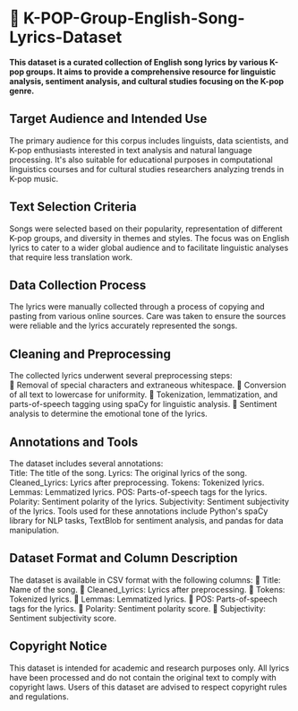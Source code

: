 # 🎵 K-POP-Group-English-Song-Lyrics-Dataset

**This dataset is a curated collection of English song lyrics by various K-pop groups. It aims to provide a comprehensive resource for linguistic analysis, sentiment analysis, and cultural studies focusing on the K-pop genre.**

## Target Audience and Intended Use
The primary audience for this corpus includes linguists, data scientists, and K-pop enthusiasts interested in text analysis and natural language processing. It's also suitable for educational purposes in computational linguistics courses and for cultural studies researchers analyzing trends in K-pop music.

## Text Selection Criteria
Songs were selected based on their popularity, representation of different K-pop groups, and diversity in themes and styles. The focus was on English lyrics to cater to a wider global audience and to facilitate linguistic analyses that require less translation work.

## Data Collection Process
The lyrics were manually collected through a process of copying and pasting from various online sources. Care was taken to ensure the sources were reliable and the lyrics accurately represented the songs.

## Cleaning and Preprocessing
The collected lyrics underwent several preprocessing steps:  
🎵 Removal of special characters and extraneous whitespace. 
🎵 Conversion of all text to lowercase for uniformity. 
🎵 Tokenization, lemmatization, and parts-of-speech tagging using spaCy for linguistic analysis. 
🎵 Sentiment analysis to determine the emotional tone of the lyrics. 

## Annotations and Tools
The dataset includes several annotations:  
Title: The title of the song. 
Lyrics: The original lyrics of the song. 
Cleaned_Lyrics: Lyrics after preprocessing. 
Tokens: Tokenized lyrics. 
Lemmas: Lemmatized lyrics. 
POS: Parts-of-speech tags for the lyrics. 
Polarity: Sentiment polarity of the lyrics. 
Subjectivity: Sentiment subjectivity of the lyrics. 
Tools used for these annotations include Python's spaCy library for NLP tasks, TextBlob for sentiment analysis, and pandas for data manipulation.

## Dataset Format and Column Description
The dataset is available in CSV format with the following columns: 
🎵 Title: Name of the song.
🎵 Cleaned_Lyrics: Lyrics after preprocessing.
🎵 Tokens: Tokenized lyrics.
🎵 Lemmas: Lemmatized lyrics.
🎵 POS: Parts-of-speech tags for the lyrics.
🎵 Polarity: Sentiment polarity score.
🎵 Subjectivity: Sentiment subjectivity score.

## Copyright Notice
This dataset is intended for academic and research purposes only. All lyrics have been processed and do not contain the original text to comply with copyright laws. Users of this dataset are advised to respect copyright rules and regulations.
